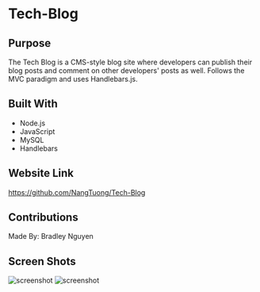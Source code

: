 # Tech-Blog

## Purpose
The Tech Blog is a CMS-style blog site where developers can publish their blog posts and comment on other developers' posts as well. Follows the MVC paradigm and uses Handlebars.js.

## Built With
* Node.js
* JavaScript
* MySQL
* Handlebars

## Website Link
https://github.com/NangTuong/Tech-Blog

## Contributions
Made By: Bradley Nguyen

## Screen Shots
![screenshot](./images/Screenshot%20(9).png)
![screenshot](./images/Screenshot%20(10).png)
